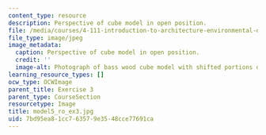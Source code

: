 ```yaml
---
content_type: resource
description: Perspective of cube model in open position.
file: /media/courses/4-111-introduction-to-architecture-environmental-design-spring-2014/7bd95ea81cc763579e3548cce77691ca_model5_ro_ex3.jpg
file_type: image/jpeg
image_metadata:
  caption: Perspective of cube model in open position.
  credit: ''
  image-alt: Photograph of bass wood cube model with shifted portions of the cube.
learning_resource_types: []
ocw_type: OCWImage
parent_title: Exercise 3
parent_type: CourseSection
resourcetype: Image
title: model5_ro_ex3.jpg
uid: 7bd95ea8-1cc7-6357-9e35-48cce77691ca
---
```

